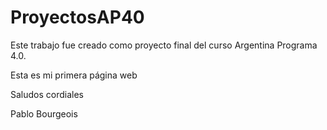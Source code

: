 # ProyectosAP40

Este trabajo fue creado como proyecto final del curso Argentina Programa 4.0.

Esta es mi primera página web



Saludos cordiales

Pablo Bourgeois 
